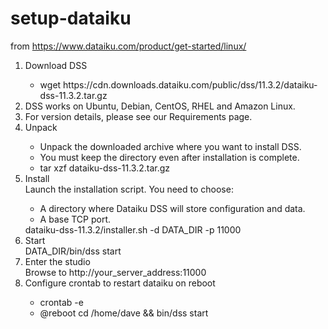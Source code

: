 # setup-dataiku

from https://www.dataiku.com/product/get-started/linux/

<ol>
  
  <li>Download DSS</li>
  <ul>
    <li>wget https://cdn.downloads.dataiku.com/public/dss/11.3.2/dataiku-dss-11.3.2.tar.gz</ul>
    <li>DSS works on Ubuntu, Debian, CentOS, RHEL and Amazon Linux.</li>
    <li>For version details, please see our Requirements page.</li>
  </ul>
  
  <li>Unpack</li>
  <ul>
    <li>Unpack the downloaded archive where you want to install DSS.</li>
    <li>You must keep the directory even after installation is complete.</li>
    <li>tar xzf dataiku-dss-11.3.2.tar.gz</li>
  </ul>

  <li>Install</li>
  Launch the installation script. You need to choose:
  <ul>
    <li>A directory where Dataiku DSS will store configuration and data.</li>
    <li>A base TCP port.</li>
  </ul>
  dataiku-dss-11.3.2/installer.sh -d DATA_DIR -p 11000

  <li>Start</li>
  DATA_DIR/bin/dss start

  <li>Enter the studio</li>
  Browse to http://your_server_address:11000

  <li>Configure crontab to restart dataiku on reboot</li>
  <ul>
    <li>crontab -e</li>
    <li>@reboot cd /home/dave && bin/dss start</li>
  </ul>

</ol>
